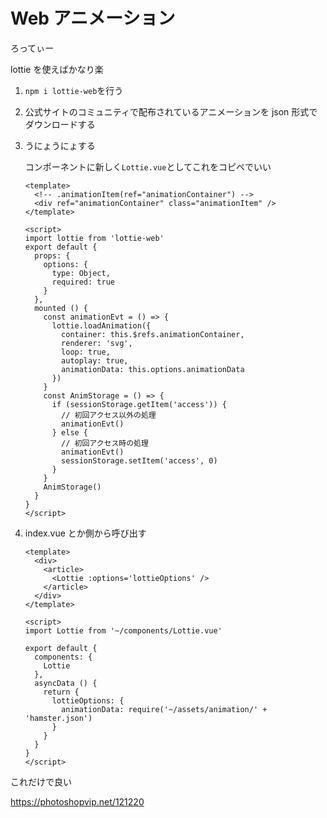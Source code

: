 # Web アニメーション



ろってぃー

lottie を使えばかなり楽



1. `npm i lottie-web`を行う

2. 公式サイトのコミュニティで配布されているアニメーションを json 形式でダウンロードする

3. うにょうにょする

   コンポーネントに新しく`Lottie.vue`としてこれをコピペでいい

   ```vue
   <template>
     <!-- .animationItem(ref="animationContainer") -->
     <div ref="animationContainer" class="animationItem" />
   </template>
   
   <script>
   import lottie from 'lottie-web'
   export default {
     props: {
       options: {
         type: Object,
         required: true
       }
     },
     mounted () {
       const animationEvt = () => {
         lottie.loadAnimation({
           container: this.$refs.animationContainer,
           renderer: 'svg',
           loop: true,
           autoplay: true,
           animationData: this.options.animationData
         })
       }
       const AnimStorage = () => {
         if (sessionStorage.getItem('access')) {
           // 初回アクセス以外の処理
           animationEvt()
         } else {
           // 初回アクセス時の処理
           animationEvt()
           sessionStorage.setItem('access', 0)
         }
       }
       AnimStorage()
     }
   }
   </script>
   
   ```

4. index.vue とか側から呼び出す

   ```vue
   <template>
     <div>
       <article>
         <Lottie :options='lottieOptions' />
       </article>
     </div>
   </template>
   
   <script>
   import Lottie from '~/components/Lottie.vue'
   
   export default {
     components: {
       Lottie
     },
     asyncData () {
       return {
         lottieOptions: {
           animationData: require('~/assets/animation/' + 'hamster.json')
         }
       }
     }
   }
   </script>
   ```

   

これだけで良い







https://photoshopvip.net/121220